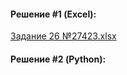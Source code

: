 #### Решение #1 (Excel):

[Задание 26 №27423.xlsx](https://github.com/Thundiverter/infege2022/files/7784940/26.27423.xlsx)

#### Решение #2 (Python):
